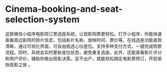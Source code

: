 # Cinema-booking-and-seat-selection-system
这款微信小程序电影院订票选座系统，让观影购票更轻松。打开小程序，你能快速查看周边影院的排片信息，包括影片名称、放映时间、票价等。在线选座功能直观清晰，通过可视化界面，可自由挑选心仪座位。支持多种支付方式，一键完成购票流程。同时，系统会实时更新座位状态，避免重复选座。此外，还能查看影片评分和用户评价，辅助你做出观影决策。足不出户，就能轻松搞定电影票预订，开启愉快观影之旅 。 
